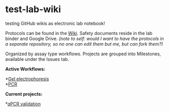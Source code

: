 # test-lab-wiki
testing GitHub wikis as electronic lab notebook!

Protocols can be found in the [Wiki](https://github.com/vsfarrar/test-lab-wiki/wiki). Safety documents reside in the lab binder and Google Drive.  _(note to self: would I want to have the protocols in a separate repository, so no one can edit them but me, but can fork them?)_

Organized by assay type workflows. Projects are grouped into Milestones, available under the Issues tab. 

**Active Workflows:**

*[Gel electrophoresis](test_workflow.md)<br>
*[PCR](pcr_workflow.md)

**Current projects:**

*[qPCR validation](https://github.com/vsfarrar/test-lab-wiki/issues)
